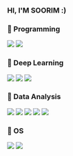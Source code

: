 
### HI, I'M SOORIM :)

### 💪 Programming
<p>
  <img src="https://img.shields.io/badge/Python-ffc9de?style=flat-square"/>
   <img src="https://img.shields.io/badge/C++-fdd97c?style=flat-square"/>
</p>

### 💪 Deep Learning
<p>
   <img src="https://img.shields.io/badge/SKicit-learn-ffc9de?style=flat-square"/>
   <img src="https://img.shields.io/badge/Keras-fdd97c?style=flat-square"/>
  <img src="https://img.shields.io/badge/Tensorflow-fbfdaa?style=flat-square"/>
</p>

### 💪 Data Analysis

<p>
     <img src="https://img.shields.io/badge/Numpy-ffc9de?style=flat-square"/>
   <img src="https://img.shields.io/badge/Pandas-fdd97c?style=flat-square"/>
  <img src="https://img.shields.io/badge/Matplotlib-fbfdaa?style=flat-square"/>
   <img src="https://img.shields.io/badge/Numpy-c1f0b2?style=flat-square"/>
   <img src="https://img.shields.io/badge/Pandas-b2e4f0?style=flat-square"/>
</p>

### 💪 OS

<p>
   <img src="https://img.shields.io/badge/Window-c1f0b2?style=flat-square"/>
   <img src="https://img.shields.io/badge/Linux-b2e4f0?style=flat-square"/>
</p>
